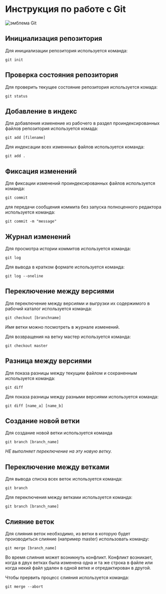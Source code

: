 # **Инструкция по работе с Git**

![эмблема Git](git.jpg)

## Инициализация репозитория

Для инициализации репозитория используется команда:

    git init

## Проверка состояния репозитория

Для проверить текущее состояние репозитория используется комада:

    git status

## Добавление в индекс

Для добавления изменение из рабочего в раздел проиндексированных файлов репозитория используется комада:

    git add [filename]

Для индексации всех изменнных файлов используется команда:

    git add .

## Фиксация изменений

Для фиксации изменений проиндексированных файлов используется команда:

    git commit

для передачи сообщения коммита без запуска полноценного редактора  используется команда:

    git commit -m "message"

## Журнал изменений

Для просмотра истории коммитов используется команда:

    git log

Для вывода в кратком формате используется команда:

    git log --oneline

## Переключение между версиями

Для переключение между версиями и выгрузки их содержимого в рабочий каталог используется команда:

    git checkout [branchname]

*Имя* ветки можно посмотреть в журнале изменений.

Для возвращения на ветку мастер используется команда:

    git checkout master

## Разница между версиями

Для показа разницы между текущим файлом и сохраненным используется команда:

    git diff 

Для показа разницы между разными версиями используется команда:

    git diff [name_a] [name_b]

## Создание новой ветки

Для создание новой ветки используется команда

    git branch [branch_name]
 *НЕ выполняет переключение на эту новую ветку.*
 
## Переключение между ветками

Для вывода списка всех веток используется команда:

    git branch
Для переключения между ветками используется команда:

    git branch [branch_name]

## Слияние веток

Для слияния веток необходимо, из ветки в которую будет производиться слияние (например master) использовать команду:

    git merge [branch_name]
Во время слияния может возникнуть конфликт. Конфликт возникает, когда в двух ветках была изменена одна и та же строка в файле или когда некий файл удален в одной ветке и отредактирован в другой.

Чтобы прервить процесс слияния используется команда:

    git merge --abort
